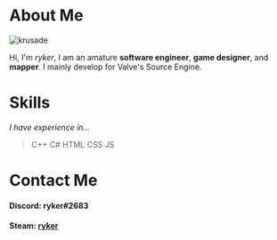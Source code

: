 # About Me

![krusade](https://lh3.googleusercontent.com/fife/AAWUweUjEaTf5dRQO62Px_NWqhp2_GC3NtmbNSplwGbEqVzzMZmsi8LaMFCwpbmXpSXi1gthvjaBfBOniUBOZey1Jk2ym7XhZuZ-j2RsQ9UXJPEpCAHVVF06ht8NHBmITVSvryrWxnR-TfHldUIa-IptD6Lhpj3hwmyMnTPrNbb6_6CxmjBMkeNTnp4zy95wsFz5-jgi_skh7z4dfgCnX7ggWWi1DMa_aTvU-UqfzHgd5RdzyjYpyqjl-A43GXfvsdPm1duq3z2zyrmc0kRw-z28WTJf-2vsZX-iucEGISBWylVBbz4ulnBQhGlnAH3_t_ZEnfPoZ7yCRy8uV6tCwOQOk9sB1vERYWhV-zfVch1-HHvM0NKttOCV9BTe3KSv9KN3wIEtUX3xzKce_Bluy9vMZSw88Q2LXmEKGIWGKNgwr5OYCDMk18QuI4Xiqvlo9GcpVkO6Zh9eUb5vfZREY70-rpWTuFauEFSFTdOMHCyG3MRCI-lua5VIW2IijNM26PSSv3twCFUGinNbPh6PILjKwtep0cd1-BCZKCYLRTje7pRQ7oz2NqW47nX4RDeG5tliBEiwoa-AEDbrrbE1C7UGTTWNbdcJo1e9VbtzUWUBOI9hwGrJ8UK0Q__3CdbL-xBcuFqoTcXdFDnEOyAUlpjFSY76dvRFogJCOAhWYCllcRz7VeHU5pLcZdYJ-OETRbY5D0tO9Zfw4W0Uoew7FmBsEvpXOp1brCibuCpq-zDPpcJ7t-IF9RrdmJ4d0xAiH23aJJSDOefK2gYrJ4OWZ2TrwQbACIoVL0lQj8faRtdBPJs5X59jH65guQOeBQY2gYvGTX6Xx5YXmaX_vXkTAseAnqXs1JR_H0kfus6rwtIsS32RuL317W9athlndiYuywrBakkM-d20zHJFGj9CMrGZQYPOPhsZs0B_oQp_LcQQESQIzIvag67dEXr7HZ9LJoZC7mPduw11Sap23LvrJaXzLX2B3ibIBiWEDMtt6YjpwemoZRPlwujJYjF08xCpRD3ikojAGvJg7anpJtIk06IebhRLa312ES_Pt8-fcMgCSHa5aYsOjcEYri1vseOMUGDerAK1oQJW8M3vIt5UtP67GNIcMcEenNa1NBKBP-ZpSzkiQJ7oFuF5EisSs_GhYZU0OTY7Gvs2Y4amC-p4s3Zivk1ZP1z-NX2fZ_KSIL9UdHRkypuFxwe044faf6kAR2o6PAkxA13I3B3gxkKa_6GMl997QU2utEoS1uorvalmX3PadIoZemYgwUDrYOlwj1NXQndxItQ=w1319-h627)

Hi, I'm *ryker*, I am an amature **software engineer**, **game designer**, and **mapper**. I mainly develop for Valve's Source Engine.


# Skills

*I have experience in...*

> C++
> C#
> HTML
> CSS
> JS



# Contact Me

#### Discord: ryker#2683

#### Steam: [ryker](https://steamcommunity.com/profiles/76561198842560082/)

